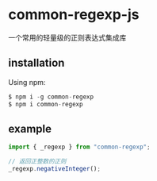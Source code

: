 # common-regexp-js

一个常用的轻量级的正则表达式集成库

## installation

Using npm:

```js
$ npm i -g common-regexp
$ npm i common-regexp
```

## example

```js
import { _regexp } from "common-regexp";

// 返回正整数的正则
_regexp.negativeInteger();
```
